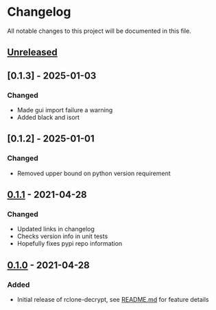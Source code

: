 # Changelog

All notable changes to this project will be documented in this file.

## [Unreleased]

## [0.1.3] - 2025-01-03
### Changed
- Made gui import failure a warning
- Added black and isort

## [0.1.2] - 2025-01-01
### Changed
- Removed upper bound on python version requirement

## [0.1.1] - 2021-04-28
### Changed
- Updated links in changelog
- Checks version info in unit tests
- Hopefully fixes pypi repo information


## [0.1.0] - 2021-04-28
### Added
- Initial release of rclone-decrypt, see
[README.md](https://github.com/MitchellThompkins/rclone-decrypt/blob/v0.1.0/README.md)
for feature details

[unreleased]: https://github.com/mitchellthompkins/rclone-decrypt/compare/v0.1.1...HEAD
[0.1.1]: https://github.com/mitchellthompkins/rclone-decrypt/releases/tag/v0.1.1
[0.1.0]: https://github.com/mitchellthompkins/rclone-decrypt/releases/tag/v0.1.0

